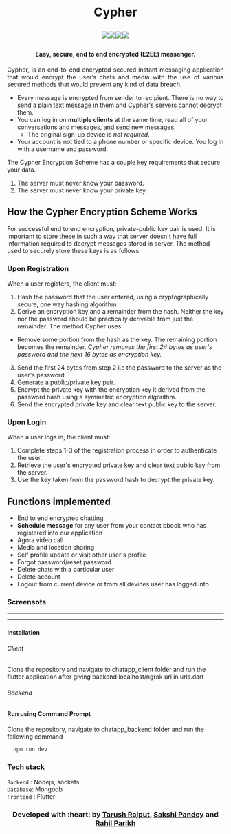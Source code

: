 <h1 align="center">
  <br>
  <span>Cypher</span>
  <br>
 
 
[![](https://img.shields.io/badge/Made_with-Flutter-orange?style=for-the-badge&logo=flutter)]( https://flutter.dev/ "Flutter")[![](https://img.shields.io/badge/Made_with-Javascript-orange?style=for-the-badge&logo=javascript)](https://www.javascript.com/ "Javascript")[![](https://img.shields.io/badge/Made_with-NodeJS-yellow?style=for-the-badge&logo=nodejs)](https://nodejs.org/en/ "NodeJS")[![](https://img.shields.io/badge/Made_with-MongoDB-green?style=for-the-badge&logo=MongoDB)](https://www.mongodb.com/ "MongoDB")
</h1>
<span><h4 align="center">Easy, secure, end to end encrypted (E2EE) messenger.</h4></span>

<p align="justify">
Cypher, is an end-to-end encrypted secured instant messaging application that would encrypt the user’s chats and media with the use of various secured methods that would prevent any kind of data breach.
<p>


* Every message is encrypted from sender to recipient. There is no way to send a plain text message in them and Cypher's servers cannot decrypt them.
* You can log in on **multiple clients** at the same time, read all of your conversations and messages, and send new messages.
  * The original sign-up device is *not required*.
* Your account is not tied to a phone number or specific device. You log in with a username and password.


The Cypher Encryption Scheme has a couple key requirements that secure your data.

1. The server must never know your password.
2. The server must never know your private key.


## How the Cypher Encryption Scheme Works

For successful end to end encryption, private-public key pair is used. It is important to store these in such a way that server doesn't have full information required
to decrypt messages stored in server.
The method used to securely store these keys is as follows.

### Upon Registration

When a user registers, the client must:

1. Hash the password that the user entered, using a cryptographically secure, one way hashing algorithm.
2. Derive an encryption key and a remainder from the hash. Neither the key nor the password should be practically derivable from just the remainder. The method Cypher uses:
  * Remove some portion from the hash as the key. The remaining portion becomes the remainder. *Cypher removes the first 24 bytes as user's password and the next 16 bytes as encryption key.*
3. Send the first 24 bytes from step 2 i.e the password to the server as the user's password.
4. Generate a public/private key pair.
5. Encrypt the private key with the encryption key it derived from the password hash using a symmetric encryption algorithm. 
6. Send the encrypted private key and clear text public key to the server.

### Upon Login

When a user logs in, the client must:

1. Complete steps 1-3 of the registration process in order to authenticate the user.
2. Retrieve the user's encrypted private key and clear text public key from the server.
3. Use the key taken from the password hash to decrypt the private key.


## Functions implemented
- End to end encrypted chatting
- **Schedule message** for any user from your contact bbook who has registered into our application
- Agora video call
- Media and location sharing
- Self profile update or visit other user's profile
- Forgot password/reset password
- Delete chats with a particular user
- Delete account
- Logout from current device or from all devices user has logged into


### Screensots ###
----------------------------------------------------------------------------------------


---------------------------------------------------------------------------------------

#### Installation
###### Client
Clone the repository and navigate to chatapp_client folder and run the flutter application after giving backend localhost/ngrok url in urls.dart

###### Backend
#### Run using Command Prompt
Clone the repository, navigate to chatapp_backend folder and run the following command-
```html
  npm run dev
```

###             Tech stack
`Backend` : Nodejs, sockets  <br>
`Database`: Mongodb <br>
`Frontend` : Flutter  <br>


<h3 align="center"><b>Developed with :heart: by <b><a href="https://github.com/tarush-r/">Tarush Rajput</a>, <b><a href="https://github.com/sakship31/">Sakshi Pandey</a> and <b><a href="https://github.com/Rahil-Parikh/">Rahil Parikh</a></b></h3>



